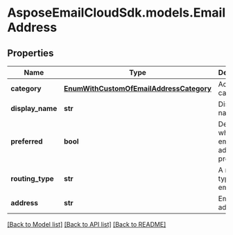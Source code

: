 # AsposeEmailCloudSdk.models.EmailAddress
## Properties
Name | Type | Description | Notes
------------ | ------------- | ------------- | -------------
**category** | [**EnumWithCustomOfEmailAddressCategory**](EnumWithCustomOfEmailAddressCategory.md) | Address category.              | [optional] 
**display_name** | **str** | Display name.              | [optional] 
**preferred** | **bool** | Defines whether email address is preferred.              | 
**routing_type** | **str** | A routing type for an email.              | [optional] 
**address** | **str** | Email address.              | [optional] 



[[Back to Model list]](README.md#documentation-for-models) [[Back to API list]](README.md#documentation-for-api-endpoints) [[Back to README]](README.md)


